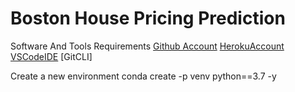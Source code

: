 # Boston House Pricing Prediction

Software And Tools Requirements
[Github Account](https://github.com)
[HerokuAccount](https://heroku.com)
[VSCodeIDE](https://code.visualstudio.com)
[GitCLI]

Create a new environment
conda create -p venv python==3.7 -y
